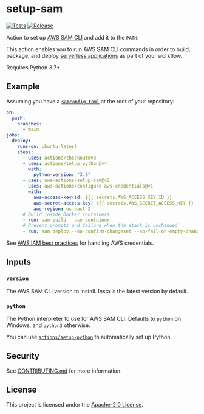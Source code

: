 # setup-sam

[![Tests](https://github.com/aws-actions/setup-sam/actions/workflows/test.yml/badge.svg)](https://github.com/aws-actions/setup-sam/actions/workflows/test.yml)
[![Release](https://github.com/aws-actions/setup-sam/actions/workflows/release.yml/badge.svg)](https://github.com/aws-actions/setup-sam/actions/workflows/release.yml)

Action to set up [AWS SAM CLI](https://docs.aws.amazon.com/serverless-application-model/latest/developerguide/serverless-sam-reference.html#serverless-sam-cli) and add it to the `PATH`.

This action enables you to run AWS SAM CLI commands in order to build, package, and deploy [serverless applications](https://docs.aws.amazon.com/serverless-application-model/latest/developerguide/what-is-sam.html) as part of your workflow.

Requires Python 3.7+.

## Example

Assuming you have a [`samconfig.toml`](https://docs.aws.amazon.com/serverless-application-model/latest/developerguide/serverless-sam-cli-config.html) at the root of your repository:

```yaml
on:
  push:
    branches:
      - main
jobs:
  deploy:
    runs-on: ubuntu-latest
    steps:
      - uses: actions/checkout@v3
      - uses: actions/setup-python@v4
        with:
          python-version: "3.8"
      - uses: aws-actions/setup-sam@v2
      - uses: aws-actions/configure-aws-credentials@v1
        with:
          aws-access-key-id: ${{ secrets.AWS_ACCESS_KEY_ID }}
          aws-secret-access-key: ${{ secrets.AWS_SECRET_ACCESS_KEY }}
          aws-region: us-east-2
      # Build inside Docker containers
      - run: sam build --use-container
      # Prevent prompts and failure when the stack is unchanged
      - run: sam deploy --no-confirm-changeset --no-fail-on-empty-changeset
```

See [AWS IAM best practices](https://docs.aws.amazon.com/IAM/latest/UserGuide/best-practices.html) for handling AWS credentials.

## Inputs

### `version`

The AWS SAM CLI version to install. Installs the latest version by default.

### `python`

The Python interpreter to use for AWS SAM CLI. Defaults to `python` on Windows, and `python3` otherwise.

You can use [`actions/setup-python`](https://github.com/actions/setup-python) to automatically set up Python.

## Security

See [CONTRIBUTING.md](CONTRIBUTING.md#security-disclosures) for more information.

## License

This project is licensed under the [Apache-2.0 License](LICENSE).
